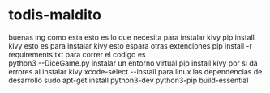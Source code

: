 # todis-maldito
buenas ing como esta esto es lo que necesita para instalar kivy 
pip install kivy 
esto es para instalar kivy 
esto espara otras extenciones 
pip install -r requirements.txt
para correr el codigo es  
python3 --DiceGame.py
instalar un entorno virtual 
pip install kivy
por si da errores al instalar kivy 
xcode-select --install
para linux las dependencias de desarrollo
sudo apt-get install python3-dev python3-pip build-essential